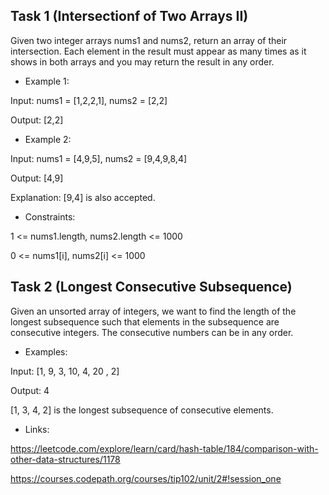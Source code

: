 ## Task 1 (Intersectionf of Two Arrays II)

Given two integer arrays nums1 and nums2, return an array of their intersection. Each element in the result must appear as many times as it shows in both arrays and you may return the result in any order.

- Example 1:

Input: nums1 = [1,2,2,1], nums2 = [2,2]

Output: [2,2]

- Example 2:

Input: nums1 = [4,9,5], nums2 = [9,4,9,8,4]

Output: [4,9]

Explanation: [9,4] is also accepted.
 

- Constraints:

1 <= nums1.length, nums2.length <= 1000

0 <= nums1[i], nums2[i] <= 1000

## Task 2 (Longest Consecutive Subsequence)

Given an unsorted array of integers, we want to find the length of the longest subsequence such that elements in the subsequence are consecutive integers. The consecutive numbers can be in any order. 

- Examples:

Input: [1, 9, 3, 10, 4, 20 , 2]

Output: 4

[1, 3, 4, 2] is the longest subsequence of consecutive elements.

- Links:

https://leetcode.com/explore/learn/card/hash-table/184/comparison-with-other-data-structures/1178

https://courses.codepath.org/courses/tip102/unit/2#!session_one